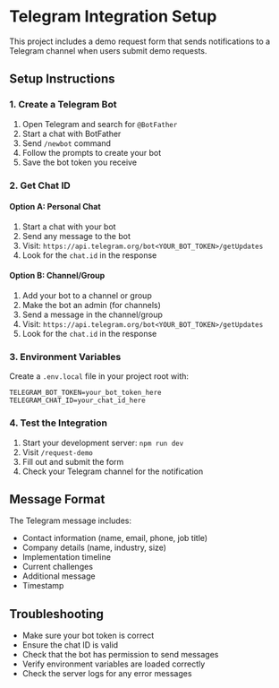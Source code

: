 # Telegram Integration Setup

This project includes a demo request form that sends notifications to a Telegram channel when users submit demo requests.

## Setup Instructions

### 1. Create a Telegram Bot

1. Open Telegram and search for `@BotFather`
2. Start a chat with BotFather
3. Send `/newbot` command
4. Follow the prompts to create your bot
5. Save the bot token you receive

### 2. Get Chat ID

#### Option A: Personal Chat
1. Start a chat with your bot
2. Send any message to the bot
3. Visit: `https://api.telegram.org/bot<YOUR_BOT_TOKEN>/getUpdates`
4. Look for the `chat.id` in the response

#### Option B: Channel/Group
1. Add your bot to a channel or group
2. Make the bot an admin (for channels)
3. Send a message in the channel/group
4. Visit: `https://api.telegram.org/bot<YOUR_BOT_TOKEN>/getUpdates`
5. Look for the `chat.id` in the response

### 3. Environment Variables

Create a `.env.local` file in your project root with:

```env
TELEGRAM_BOT_TOKEN=your_bot_token_here
TELEGRAM_CHAT_ID=your_chat_id_here
```

### 4. Test the Integration

1. Start your development server: `npm run dev`
2. Visit `/request-demo`
3. Fill out and submit the form
4. Check your Telegram channel for the notification

## Message Format

The Telegram message includes:
- Contact information (name, email, phone, job title)
- Company details (name, industry, size)
- Implementation timeline
- Current challenges
- Additional message
- Timestamp

## Troubleshooting

- Make sure your bot token is correct
- Ensure the chat ID is valid
- Check that the bot has permission to send messages
- Verify environment variables are loaded correctly
- Check the server logs for any error messages
